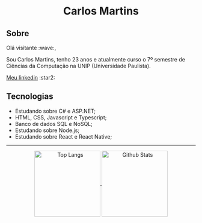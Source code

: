
<h1 align="center">Carlos Martins</h1>
<h2>Sobre</h2>
<p>Olá visitante :wave:,
 
Sou Carlos Martins, tenho 23 anos e atualmente curso o 7º semestre de Ciências da Computação na UNIP (Universidade Paulista).</p>
<p><a href=https://www.linkedin.com/in/CarlosMartinsOliveira>Meu linkedin</a> :star2:</p>

<h2>Tecnologias</h2>

<ul>
 <li>Estudando sobre C# e ASP.NET;</li>
<li>HTML, CSS, Javascript e Typescript;</li>
<li>Banco de dados SQL e NoSQL;</li>
<li>Estudando sobre Node.js;</li>
<li>Estudando sobre React e React Native;</li>
</ul>
<hr>
<div align="center">
  <a href="https://github.com/CarlMartins">
    <img align="center" height="175" src="https://github-readme-stats.vercel.app/api/top-langs/?username=CarlMartins&layout=compact&show_icons=true&theme=vision-friendly-dark&exclude_repo=python-fingerprint" alt="Top Langs" />
  </a>
  <a href="https://github.com/CarlMartins">
    <img align="center" height="175" src="https://github-readme-stats.vercel.app/api?username=CarlMartins&show_icons=true&count_private=true&theme=vision-friendly-dark" alt="Github Stats"/>
  </a>
</div>

    
    


<!--
**CarlMartins/CarlMartins** is a ✨ _special_ ✨ repository because its `README.md` (this file) appears on your GitHub profile.
